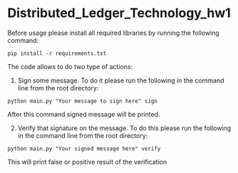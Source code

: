 # Distributed_Ledger_Technology_hw1

Before usage please install all required libraries by running the following command:

`pip install -r requirements.txt`

The code allows to do two type of actions:

1. Sign some message. To do it please run the following in the command line from the root directory:

`python main.py "Your message to sign here" sign`

After this command signed message will be printed.

2. Verify that signature on the message. To do this please run the following in the command line from the root directory:

`python main.py "Your signed message here" verify`

This will print false or positive result of the verification